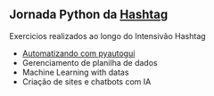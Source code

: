 Jornada Python da [Hashtag](https://www.youtube.com/@HashtagProgramacao)
-

Exercicios realizados ao longo do Intensivão Hashtag

- [Automatizando com pyautogui](https://github.com/Boenteprog/exercises-hashtag/tree/main/automatizando-com-pyautogui)
- Gerenciamento de planilha de dados
- Machine Learning with datas
- Criação de sites e chatbots com IA


